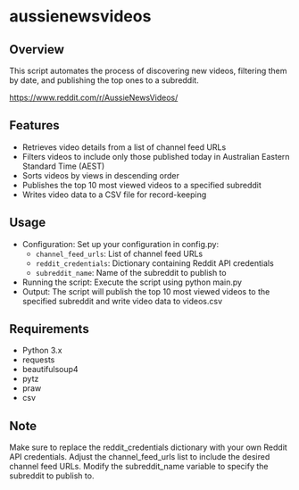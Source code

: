 # aussienewsvideos

## Overview

This script automates the process of discovering new videos, filtering them by date, and publishing the top ones to a subreddit.

<https://www.reddit.com/r/AussieNewsVideos/>

## Features

* Retrieves video details from a list of channel feed URLs
* Filters videos to include only those published today in Australian Eastern Standard Time (AEST)
* Sorts videos by views in descending order
* Publishes the top 10 most viewed videos to a specified subreddit
* Writes video data to a CSV file for record-keeping

## Usage
* Configuration: Set up your configuration in config.py:
  * `channel_feed_urls`: List of channel feed URLs
  * `reddit_credentials`: Dictionary containing Reddit API credentials
  * `subreddit_name`: Name of the subreddit to publish to
* Running the script: Execute the script using python main.py
* Output: The script will publish the top 10 most viewed videos to the specified subreddit and write video data to videos.csv

## Requirements
* Python 3.x
* requests
* beautifulsoup4
* pytz
* praw
* csv

## Note

Make sure to replace the reddit_credentials dictionary with your own Reddit API credentials.
Adjust the channel_feed_urls list to include the desired channel feed URLs.
Modify the subreddit_name variable to specify the subreddit to publish to.
